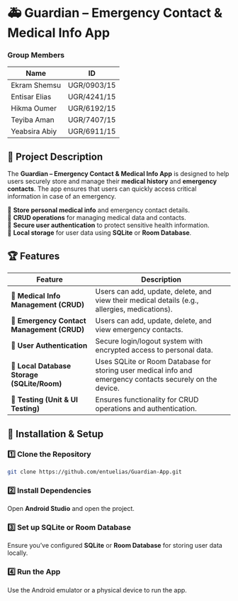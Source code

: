 # 🚑 Guardian – Emergency Contact & Medical Info App

### Group Members
| Name              |    ID     |
|-------------------|-----------|
| Ekram Shemsu      |UGR/0903/15|
| Entisar Elias     |UGR/4241/15| 
| Hikma Oumer       |UGR/6192/15|
| Teyiba Aman       |UGR/7407/15|
| Yeabsira Abiy     |UGR/6911/15|

## 📖 Project Description
The **Guardian – Emergency Contact & Medical Info App** is designed to help users securely store and manage their **medical history** and **emergency contacts**. The app ensures that users can quickly access critical information in case of an emergency.

🔹 **Store personal medical info** and emergency contact details.  
🔹 **CRUD operations** for managing medical data and contacts.  
🔹 **Secure user authentication** to protect sensitive health information.  
🔹 **Local storage** for user data using **SQLite** or **Room Database**.

## 🏆 Features  
| Feature | Description |
|---------|------------|
| 🔹 **Medical Info Management (CRUD)** | Users can add, update, delete, and view their medical details (e.g., allergies, medications). |
| 🔹 **Emergency Contact Management (CRUD)** | Users can add, update, delete, and view emergency contacts. |
| 🔹 **User Authentication** | Secure login/logout system with encrypted access to personal data. |
| 🔹 **Local Database Storage (SQLite/Room)** | Uses SQLite or Room Database for storing user medical info and emergency contacts securely on the device. |
| 🔹 **Testing (Unit & UI Testing)** | Ensures functionality for CRUD operations and authentication. |

## 📜 Installation & Setup  

### **1️⃣ Clone the Repository**
```sh
git clone https://github.com/entuelias/Guardian-App.git
```

### **2️⃣ Install Dependencies**
Open **Android Studio** and open the project.

### **3️⃣ Set up SQLite or Room Database**
Ensure you’ve configured **SQLite** or **Room Database** for storing user data locally.

### **4️⃣ Run the App**
Use the Android emulator or a physical device to run the app.

